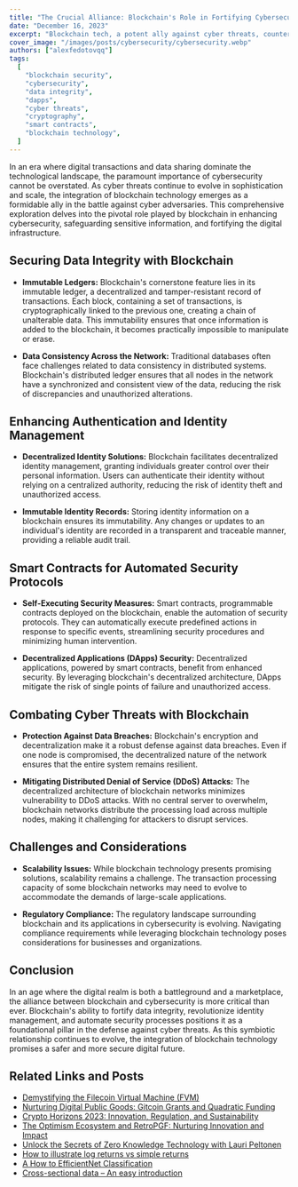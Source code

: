 ```yaml
---
title: "The Crucial Alliance: Blockchain's Role in Fortifying Cybersecurity"
date: "December 16, 2023"
excerpt: "Blockchain tech, a potent ally against cyber threats, counters evolving challenges in scale and sophistication, bolstering the fight against adversaries."
cover_image: "/images/posts/cybersecurity/cybersecurity.webp"
authors: ["alexfedotovqq"]
tags:
  [
    "blockchain security",
    "cybersecurity",
    "data integrity",
    "dapps",
    "cyber threats",
    "cryptography",
    "smart contracts",
    "blockchain technology",
  ]
---
```


In an era where digital transactions and data sharing dominate the technological landscape, the paramount importance of cybersecurity cannot be overstated. As cyber threats continue to evolve in sophistication and scale, the integration of blockchain technology emerges as a formidable ally in the battle against cyber adversaries. This comprehensive exploration delves into the pivotal role played by blockchain in enhancing cybersecurity, safeguarding sensitive information, and fortifying the digital infrastructure.

## Securing Data Integrity with Blockchain

- **Immutable Ledgers:**
  Blockchain's cornerstone feature lies in its immutable ledger, a decentralized and tamper-resistant record of transactions. Each block, containing a set of transactions, is cryptographically linked to the previous one, creating a chain of unalterable data. This immutability ensures that once information is added to the blockchain, it becomes practically impossible to manipulate or erase.

- **Data Consistency Across the Network:**
  Traditional databases often face challenges related to data consistency in distributed systems. Blockchain's distributed ledger ensures that all nodes in the network have a synchronized and consistent view of the data, reducing the risk of discrepancies and unauthorized alterations.

## Enhancing Authentication and Identity Management

- **Decentralized Identity Solutions:**
  Blockchain facilitates decentralized identity management, granting individuals greater control over their personal information. Users can authenticate their identity without relying on a centralized authority, reducing the risk of identity theft and unauthorized access.

- **Immutable Identity Records:**
  Storing identity information on a blockchain ensures its immutability. Any changes or updates to an individual's identity are recorded in a transparent and traceable manner, providing a reliable audit trail.

## Smart Contracts for Automated Security Protocols

- **Self-Executing Security Measures:**
  Smart contracts, programmable contracts deployed on the blockchain, enable the automation of security protocols. They can automatically execute predefined actions in response to specific events, streamlining security procedures and minimizing human intervention.

- **Decentralized Applications (DApps) Security:**
  Decentralized applications, powered by smart contracts, benefit from enhanced security. By leveraging blockchain's decentralized architecture, DApps mitigate the risk of single points of failure and unauthorized access.

## Combating Cyber Threats with Blockchain

- **Protection Against Data Breaches:**
  Blockchain's encryption and decentralization make it a robust defense against data breaches. Even if one node is compromised, the decentralized nature of the network ensures that the entire system remains resilient.

- **Mitigating Distributed Denial of Service (DDoS) Attacks:**
  The decentralized architecture of blockchain networks minimizes vulnerability to DDoS attacks. With no central server to overwhelm, blockchain networks distribute the processing load across multiple nodes, making it challenging for attackers to disrupt services.

## Challenges and Considerations

- **Scalability Issues:**
  While blockchain technology presents promising solutions, scalability remains a challenge. The transaction processing capacity of some blockchain networks may need to evolve to accommodate the demands of large-scale applications.

- **Regulatory Compliance:**
  The regulatory landscape surrounding blockchain and its applications in cybersecurity is evolving. Navigating compliance requirements while leveraging blockchain technology poses considerations for businesses and organizations.

## Conclusion

In an age where the digital realm is both a battleground and a marketplace, the alliance between blockchain and cybersecurity is more critical than ever. Blockchain's ability to fortify data integrity, revolutionize identity management, and automate security processes positions it as a foundational pillar in the defense against cyber threats. As this symbiotic relationship continues to evolve, the integration of blockchain technology promises a safer and more secure digital future.

## Related Links and Posts

- [Demystifying the Filecoin Virtual Machine (FVM)](https://dspyt.com/Filecoin-architecture)
- [Nurturing Digital Public Goods: Gitcoin Grants and Quadratic Funding](https://dspyt.com/influence-gitcoin-grants)
- [Crypto Horizons 2023: Innovation, Regulation, and Sustainability](https://dspyt.com/Crypto-Horizons-2023-Navigating-Innovation-Regulation-and-Sustainability)
- [The Optimism Ecosystem and RetroPGF: Nurturing Innovation and Impact](https://dspyt.com/optimism-ecosystem-and-retro-pgf)
- [Unlock the Secrets of Zero Knowledge Technology with Lauri Peltonen](https://dspyt.com/zero-knowledge-technology)
- [How to illustrate log returns vs simple returns](https://dspyt.com/simple-returns-log-return-and-volatility-simple-introduction)
- [A How to EfficientNet Classification](https://dspyt.com/efficientnet-classification)
- [Cross-sectional data – An easy introduction](https://dspyt.com/cross-sectional-data-an-easy-introduction)
